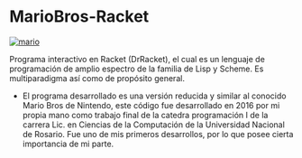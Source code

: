 # MarioBros-Racket

<a href="https://imgbb.com/"><img src="https://i.ibb.co/QrXrsc2/mario.png" alt="mario" border="0"></a>

Programa interactivo en Racket (DrRacket), el cual es un lenguaje de programación de amplio espectro de la familia de Lisp y Scheme. Es multiparadigma así como de propósito general.

* El programa desarrollado es una versión reducida y similar al conocido Mario Bros de Nintendo, este código fue desarrollado en 2016 por mi propia mano como trabajo final de la catedra programación I de la carrera Lic. en Ciencias de la Computación de la Universidad Nacional de Rosario. Fue uno de mis primeros desarrollos, por lo que posee cierta importancia de mi parte.
